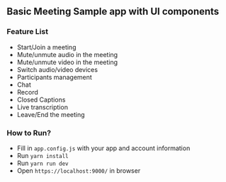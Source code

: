 ## Basic Meeting Sample app with UI components

### Feature List

- Start/Join a meeting
- Mute/unmute audio in the meeting
- Mute/unmute video in the meeting
- Switch audio/video devices
- Participants management
- Chat
- Record
- Closed Captions
- Live transcription
- Leave/End the meeting

### How to Run?

- Fill in `app.config.js` with your app and account information
- Run `yarn install`
- Run `yarn run dev`
- Open `https://localhost:9000/` in browser